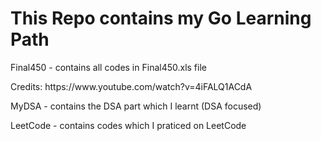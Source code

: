 # This Repo contains my Go Learning Path
<div>
  <p>Final450 - contains all codes in Final450.xls file</p>
  <p>Credits: https://www.youtube.com/watch?v=4iFALQ1ACdA </p>
</div>

<div>
  <p>MyDSA - contains the DSA part which I learnt (DSA focused)<p>
</div>

<div>
  <p>LeetCode - contains codes which I praticed on LeetCode<p>
</div>
